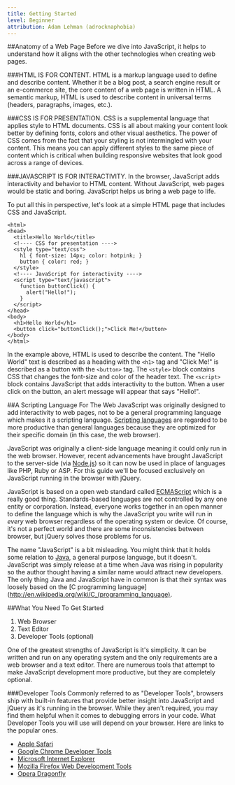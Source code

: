 ```yaml
---
title: Getting Started
level: Beginner
attribution: Adam Lehman (adrocknaphobia)
---
```


##Anatomy of a Web Page
Before we dive into JavaScript, it helps to understand how it aligns with the other technologies when creating web pages.

###HTML IS FOR CONTENT.
HTML is a markup language used to define and describe content. Whether it be a blog post, a search engine result or an e-commerce site, the core content of a web page is written in HTML. A semantic markup, HTML is used to describe content in universal terms (headers, paragraphs, images, etc.).

###CSS IS FOR PRESENTATION.
CSS is a supplemental language that applies style to HTML documents. CSS is all about making your content look better by defining fonts, colors and other visual aesthetics. The power of CSS comes from the fact that your styling is not intermingled with your content. This means you can apply different styles to the same piece of content which is critical when building responsive websites that look good across a range of devices.

###JAVASCRIPT IS FOR INTERACTIVITY.
In the browser, JavaScript adds interactivity and behavior to HTML content. Without JavaScript, web pages would be static and boring. JavaScript helps us bring a web page to life.

To put all this in perspective, let's look at a simple HTML page that includes CSS and JavaScript.

```
<html>
<head>
  <title>Hello World</title>
  <!---- CSS for presentation ---->
  <style type="text/css">
    h1 { font-size: 14px; color: hotpink; }
    button { color: red; }
  </style>
  <!---- JavaScript for interactivity ---->
  <script type="text/javascript">
    function buttonClick() {
      alert("Hello!");
    }
  </script>
</head>
<body>
  <h1>Hello World</h1>
  <button click="buttonClick();">Click Me!</button>
</body>
</html>
```

In the example above, HTML is used to describe the content. The "Hello World" text is described as a heading with the `<h1>` tag and "Click Me!" is described as a button with the `<button>` tag. The `<style>` block contains CSS that changes the font-size and color of the header text. The `<script>` block contains JavaScript that adds interactivity to the button. When a user click on the button, an alert message will appear that says "Hello!".

##A Scripting Language For The Web
JavaScript was originally designed to add interactivity to web pages, not to be a general programming language which makes it a scripting language. [Scripting languages](http://en.wikipedia.org/wiki/Scripting_language) are regarded to be more productive than general languages because they are optimized for their specific domain (in this case, the web browser).

JavaScript was originally a client-side language meaning it could only run in the web browser. However, recent advancements have brought JavaScript to the server-side (via [Node.js](http://nodejs.org/)) so it can now be used in place of languages like PHP, Ruby or ASP. For this guide we'll be focused exclusively on JavaScript running in the browser with jQuery.

JavaScript is based on a open web standard called [ECMAScript](http://en.wikipedia.org/wiki/ECMAScript) which is a really good thing. Standards-based languages are not controlled by any one entity or corporation. Instead, everyone works together in an open manner to define the language which is why the JavaScript you write will run in *every* web browser regardless of the operating system or device. Of course, it's not a perfect world and there are some inconsistencies between browser, but jQuery solves those problems for us.

The name "JavaScript" is a bit misleading. You might think that it holds some relation to [Java](http://en.wikipedia.org/wiki/Java_\(programming_language\)), a general purpose language, but it doesn't. JavaScript was simply release at a time when Java was rising in popularity so the author thought having a similar name would attract new developers. The only thing Java and JavaScript have in common is that their syntax was loosely based on the [C programming language](http://en.wikipedia.org/wiki/C_(programming_language).

##What You Need To Get Started
1. Web Browser
2. Text Editor
3. Developer Tools (optional)

One of the greatest strengths of JavaScript is it's simplicity. It can be written and run on any operating system and the only requirements are a web browser and a text editor. There are numerous tools that attempt to make JavaScript development more productive, but they are completely optional.

###Developer Tools
Commonly referred to as "Developer Tools", browsers ship with built-in features that provide better insight into JavaScript and jQuery as it's running in the browser. While they aren't required, you may find them helpful when it comes to debugging errors in your code. What Developer Tools you will use will depend on your browser. Here are links to the popular ones.

- [Apple Safari](https://developer.apple.com/technologies/safari/developer-tools.html)
- [Google Chrome Developer Tools](https://developers.google.com/chrome-developer-tools/)
- [Microsoft Internet Explorer](http://msdn.microsoft.com/en-us/library/ie/gg589507.aspx)
- [Mozilla Firefox Web Development Tools](https://developer.mozilla.org/en-US/docs/Tools)
- [Opera Dragonfly](http://www.opera.com/developer/tools/)